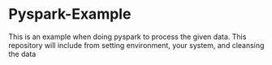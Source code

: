# Pyspark-Example

This is an example when doing pyspark to process the given data. This repository will include from setting environment, your system, and cleansing the data
